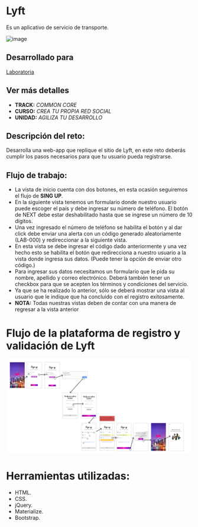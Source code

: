 # Lyft

Es un aplicativo de servicio de transporte.


![image](https://user-images.githubusercontent.com/32311166/38517108-85e85720-3bfe-11e8-9d5a-86d9e6a4d9bf.png)



## Desarrollado para 

[Laboratoria](http://www.laboratoria.la/)

## Ver más detalles

* **TRACK:** *COMMON CORE*
* **CURSO:** *CREA TU PROPIA RED SOCIAL*
* **UNIDAD:** *AGILIZA TU DESARROLLO*

## Descripción del reto:

Desarrolla una web-app que replique el sitio de Lyft, en este reto deberás cumplir los pasos necesarios para que tu usuario pueda registrarse.

## Flujo de trabajo:

* La vista de inicio cuenta con dos botones, en esta ocasión seguiremos el flujo de **SING UP**. 
* En la siguiente vista tenemos un formulario donde nuestro usuario puede escoger el país y debe ingresar su número de teléfono. El botón de NEXT debe estar deshabilitado hasta que se ingrese un número de 10 dígitos.
* Una vez ingresado el número de teléfono se habilita el botón y al dar click debe enviar una alerta con un código generado aleatoriamente (LAB-000) y redireccionar a la siguiente vista.
* En esta vista se debe ingresar el código dado anteriormente y una vez hecho esto se habilita el botón que redirecciona a nuestro usuario a la vista donde ingresa sus datos. (Puede tener la opción de enviar otro código.) 
* Para ingresar sus datos necesitamos un formulario que le pida su nombre, apellido y correo electrónico. Deberá también tener un checkbox para que se acepten los términos y condiciones del servicio. 
* Ya que se ha realizado lo anterior, sólo se deberá mostrar una vista al usuario que le indique que ha concluido con el registro exitosamente. 
* **NOTA:** Todas nuestras vistas deben de contar con una manera de regresar a la vista anterior

# Flujo de la plataforma de registro y validación de **Lyft**

![flujo de vistas lyft](assets/images/user-flow.png)

# Herramientas utilizadas:

* HTML.
* CSS.
* jQuery.
* Materialize.
* Bootstrap.
